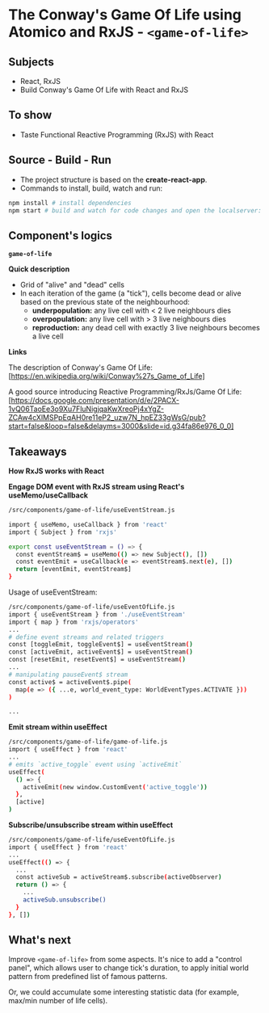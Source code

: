# The Conway's Game Of Life using Atomico and RxJS - `<game-of-life>`

## Subjects

- React, RxJS
- Build Conway's Game Of Life  with React and RxJS

## To show
- Taste Functional Reactive Programming (RxJS) with React

## Source - Build - Run

- The project structure is based on the **create-react-app**.
- Commands to install, build, watch and run:

```bash
npm install # install dependencies
npm start # build and watch for code changes and open the localserver: 3000
```

## Component's logics
**`game-of-life`**

**Quick description**

- Grid of "alive" and "dead" cells
- In each iteration of the game (a "tick"), cells become dead or alive based on the previous state of the neighbourhood:
  - **underpopulation:** any live cell with < 2 live neighbours dies
  - **overpopulation:** any live cell with > 3 live neighbours dies
  - **reproduction:** any dead cell with exactly 3 live neighbours becomes a live cell

**Links**

The description of Conway's Game Of Life: [https://en.wikipedia.org/wiki/Conway%27s_Game_of_Life]

A good source introducing Reactive Programming/RxJs/Game Of Life: [https://docs.google.com/presentation/d/e/2PACX-1vQ06TaoEe3o9Xu7FluNigjqaKwXreoPj4xYgZ-ZCAw4cXlMSPpEqAH0re11eP2_uzw7N_hpEZ33gWsG/pub?start=false&loop=false&delayms=3000&slide=id.g34fa86e976_0_0]

## Takeaways
**How RxJS works with React**

**Engage DOM event with RxJS stream using React's useMemo/useCallback**
```bash
/src/components/game-of-life/useEventStream.js

import { useMemo, useCallback } from 'react'
import { Subject } from 'rxjs'

export const useEventStream = () => {
  const eventStream$ = useMemo(() => new Subject(), [])
  const eventEmit = useCallback(e => eventStream$.next(e), [])
  return [eventEmit, eventStream$]
}
```

Usage of useEventStream:

```bash
/src/components/game-of-life/useEventOfLife.js
import { useEventStream } from './useEventStream'
import { map } from 'rxjs/operators'
...
# define event streams and related triggers
const [toggleEmit, toggleEvent$] = useEventStream()
const [activeEmit, activeEvent$] = useEventStream()
const [resetEmit, resetEvent$] = useEventStream()
...
# manipulating pauseEvent$ stream
const active$ = activeEvent$.pipe(
  map(e => ({ ...e, world_event_type: WorldEventTypes.ACTIVATE }))
)

...
```
**Emit stream within useEffect**
```bash
/src/components/game-of-life/game-of-life.js
import { useEffect } from 'react'
...
# emits `active_toggle` event using `activeEmit`
useEffect(
  () => {
    activeEmit(new window.CustomEvent('active_toggle'))
  },
  [active]
)
```
**Subscribe/unsubscribe stream within useEffect**
```bash
/src/components/game-of-life/useEventOfLife.js
import { useEffect } from 'react'
...
useEffect(() => {
  ...
  const activeSub = activeStream$.subscribe(activeObserver)
  return () => {
    ...
    activeSub.unsubscribe()
  }
}, [])
```


## What's next
Improve `<game-of-life>` from some aspects.  It's nice to add a "control panel", which allows user to change  tick's duration, to apply initial world pattern from predefined list of famous patterns.

Or, we could accumulate some interesting statistic data (for example, max/min number of life cells).